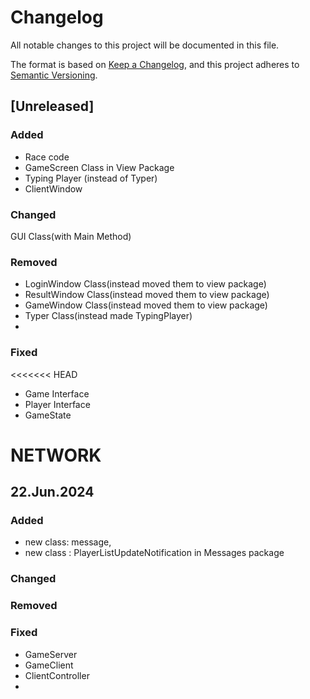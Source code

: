 # Changelog

All notable changes to this project will be documented in this file.

The format is based on [Keep a Changelog](https://keepachangelog.com/en/1.1.0/),
and this project adheres to [Semantic Versioning](https://semver.org/spec/v2.0.0.html).

## [Unreleased]

### Added
- Race code
- GameScreen Class in View Package
- Typing Player (instead of Typer)
- ClientWindow

### Changed
GUI Class(with Main Method)
### Removed
- LoginWindow Class(instead moved them to view package)
- ResultWindow Class(instead moved them to view package)
- GameWindow Class(instead moved them to view package)
- Typer Class(instead made TypingPlayer)
- 
### Fixed
<<<<<<< HEAD
- Game Interface
- Player Interface
- GameState


# NETWORK
## 22.Jun.2024

### Added
- new class: message, 
- new class : PlayerListUpdateNotification in Messages package

### Changed

### Removed

### Fixed
- GameServer
- GameClient
- ClientController
- 
